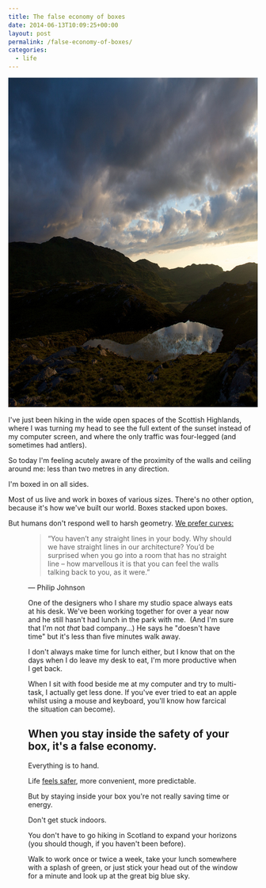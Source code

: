 ```yaml
---
title: The false economy of boxes
date: 2014-06-13T10:09:25+00:00
layout: post
permalink: /false-economy-of-boxes/
categories:
  - life
---
```

<img src="/media/false-economy-of-boxes.jpg" alt="" width="1000" height="666" class="alignnone size-full wp-image-1957" />

I've just been hiking in the wide open spaces of the Scottish Highlands, where I was turning my head to see the full extent of the sunset instead of my computer screen, and where the only traffic was four-legged (and sometimes had antlers).&nbsp;

So&nbsp;today I'm feeling acutely aware of the proximity of the walls and ceiling around me: less than two metres in any direction.

I'm boxed in on all sides.

Most of us live and work in boxes of various sizes. There's no other option, because it's how we've built our world. Boxes stacked upon boxes.

But humans don't respond well to harsh geometry. <a href="http://www.fastcodesign.com/3020075/why-our-brains-love-curvy-architecture">We prefer curves:</a></p><figure>

<blockquote>
    <span>&#8220;</span>You haven’t any straight lines in your body. Why should we have straight lines in our architecture? You’d be surprised when you go into a room that has no straight line – how marvellous it is that you can feel the walls talking back to you, as it were.<span>&#8221;</span>
  </blockquote>

<figcaption class="source">&mdash; Philip Johnson</figcaption>

One of the designers who I share my studio space always eats at his desk. We've been working together for over a year now and he still hasn't had lunch in the park with me. &nbsp;(And I'm sure that I'm not&nbsp;<em>that</em>&nbsp;bad company...)&nbsp;He says he "doesn't have time" but it's less than five minutes walk away.

I don't always make time for lunch either, but I know that on the days when I do leave my desk to eat, I'm more productive when I get back.

When I sit with food beside me at my computer and try to multi-task, I actually get less done. If you've ever tried to eat an apple whilst using a mouse and keyboard, you'll know how farcical the situation can become).

## When you stay inside the safety of your box, it's a false economy.

Everything is to hand.

Life <a href="http://greig.cc/you-will-never-be-ready">feels safer</a>, more convenient, more predictable.

But by staying inside your box you're not really saving time or energy.

Don't get stuck indoors.

You don't have to go hiking in Scotland to expand your horizons (you should though, if you haven't been before).

Walk to work once or twice a week, take your lunch somewhere with a splash of green, or just stick your head out of the window for a minute and look up at the great big blue sky.&nbsp;
